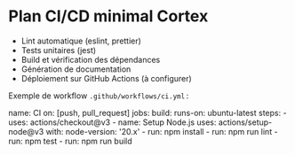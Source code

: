 # Plan CI/CD minimal Cortex

- Lint automatique (eslint, prettier)
- Tests unitaires (jest)
- Build et vérification des dépendances
- Génération de documentation
- Déploiement sur GitHub Actions (à configurer)

Exemple de workflow `.github/workflows/ci.yml` :

name: CI
on: [push, pull_request]
jobs:
  build:
    runs-on: ubuntu-latest
    steps:
      - uses: actions/checkout@v3
      - name: Setup Node.js
        uses: actions/setup-node@v3
        with:
          node-version: '20.x'
      - run: npm install
      - run: npm run lint
      - run: npm test
      - run: npm run build
